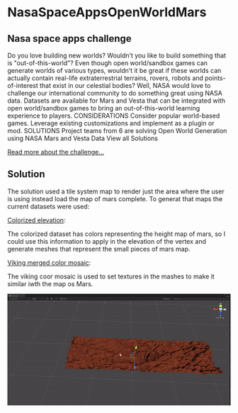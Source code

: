 # NasaSpaceAppsOpenWorldMars
## Nasa space apps challenge

Do you love building new worlds?  Wouldn’t you like to build something that is "out-of-this-world"? Even though open world/sandbox games can generate worlds of various types, wouldn’t it be great if these worlds can actually contain real-life extraterrestrial terrains, rovers, robots and points-of-interest that exist in our celestial bodies?  Well, NASA would love to challenge our international community to do something great using NASA data.  Datasets are available for Mars and Vesta that can be integrated with open world/sandbox games to bring an out-of-this-world learning experience to players.
CONSIDERATIONS
Consider popular world-based games.  Leverage existing customizations and implement as a plugin or mod.
SOLUTIONS
Project teams from 6 are solving Open World Generation using NASA Mars and Vesta Data
View all Solutions


[Read more about the challenge...](https://2016.spaceappschallenge.org/challenges/solar-system/open-world-generation-using-nasa-mars-and-vesta-data)

## Solution 

The solution used a tile system map to render just the area where the user is using instead load the map of mars complete. To generat that maps the current datasets were used:

[Colorized elevation](http://www.mars.asu.edu/data/mola_color/):

The colorized dataset has colors representing the height map of mars, so I could use this information to apply in the elevation of the vertex and generate meshes that represent the small pieces of mars map.

[Viking merged color mosaic](http://www.mars.asu.edu/data/mdim_color/):

The viking coor mosaic is used to set textures in the mashes to make it similar iwth the map os Mars.

![alt tag](https://github.com/tiagofabre/NasaSpaceAppsOpenWorldMars/blob/master/ezgif.com-crop.gif)



